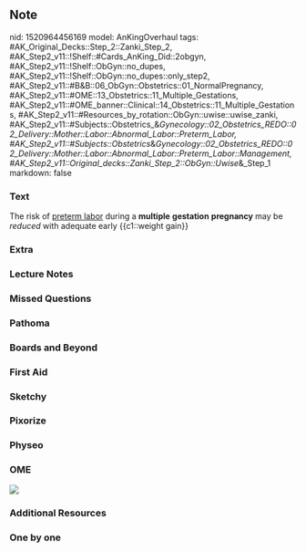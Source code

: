 ## Note
nid: 1520964456169
model: AnKingOverhaul
tags: #AK_Original_Decks::Step_2::Zanki_Step_2, #AK_Step2_v11::!Shelf::#Cards_AnKing_Did::2obgyn, #AK_Step2_v11::!Shelf::ObGyn::no_dupes, #AK_Step2_v11::!Shelf::ObGyn::no_dupes::only_step2, #AK_Step2_v11::#B&B::06_ObGyn::Obstetrics::01_NormalPregnancy, #AK_Step2_v11::#OME::13_Obstetrics::11_Multiple_Gestations, #AK_Step2_v11::#OME_banner::Clinical::14_Obstetrics::11_Multiple_Gestations, #AK_Step2_v11::#Resources_by_rotation::ObGyn::uwise::uwise_zanki, #AK_Step2_v11::#Subjects::Obstetrics_&_Gynecology::02_Obstetrics_REDO::02_Delivery::Mother::Labor::Abnormal_Labor::Preterm_Labor, #AK_Step2_v11::#Subjects::Obstetrics_&_Gynecology::02_Obstetrics_REDO::02_Delivery::Mother::Labor::Abnormal_Labor::Preterm_Labor::Management, #AK_Step2_v11::Original_decks::Zanki_Step_2::ObGyn::Uwise_&_Step_1
markdown: false

### Text
The risk of <u>preterm labor</u> during a <b>multiple</b>
<b>gestation</b> <b>pregnancy</b> may be <i>reduced</i> with
adequate early {{c1::weight gain}}

### Extra


### Lecture Notes


### Missed Questions


### Pathoma


### Boards and Beyond


### First Aid


### Sketchy


### Pixorize


### Physeo


### OME
<div class="ome-widget">
  <a href=
  "https://onlinemeded.org/spa/obstetrics/multiple-gestations/acquire?ref=anki">
  <img src="_OME_AnkiFlashcards_Lesson_5.png"></a>
</div>

### Additional Resources


### One by one

